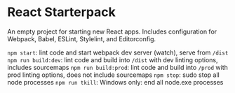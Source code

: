 # React Starterpack

An empty project for starting new React apps. Includes configuration for Webpack, Babel, ESLint, Stylelint, and Editorconfig.

`npm start`: lint code and start webpack dev server (watch), serve from `/dist`
`npm run build:dev`: lint code and build into `/dist` with dev linting options, includes sourcemaps
`npm run build:prod`: lint code and build into `/prod` with prod linting options, does not include sourcemaps
`npm stop`: sudo stop all node processes
`npm run tkill`: Windows only: end all node.exe processes
